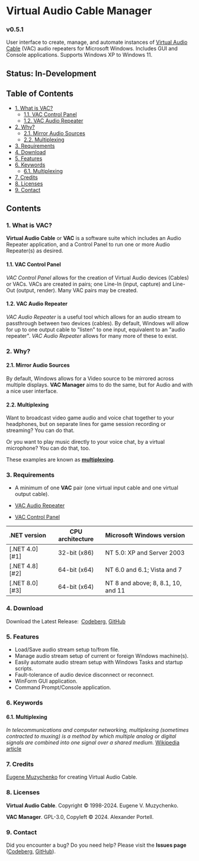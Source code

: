 # Virtual Audio Cable Manager
### v0.5.1
User interface to create, manage, and automate instances of
[Virtual Audio Cable](#licenses) (VAC) audio repeaters for Microsoft Windows.
Includes GUI and Console applications. Supports Windows XP to Windows 11.

## Status: In-Development

## Table of Contents
- [1. What is VAC?](#1-what-is-vac)
    - [1.1. VAC Control Panel](#11-vac-control-panel)
    - [1.2. VAC Audio Repeater](#12-vac-audio-repeater)
- [2. Why?](#2-why)
    - [2.1. Mirror Audio Sources](#21-mirror-audio-sources)
    - [2.2. Multiplexing](#22-multiplexing)
- [3. Requirements](#3-requirements)
- [4. Download](#4-download)
- [5. Features](#5-features)
- [6. Keywords](#6-keywords)
    - [6.1. Multiplexing](#21-multiplexing)
- [7. Credits](#7-credits)
- [8. Licenses](#8-licenses)
- [9. Contact](#9-contact)

## Contents
### 1. What is VAC?
**Virtual Audio Cable** or **VAC** is a software suite which includes an
Audio Repeater application, and a Control Panel to run one or more Audio
Repeater(s) as desired.

#### 1.1. VAC Control Panel
*VAC Control Panel* allows for the creation of Virtual Audio devices (Cables) or
VACs. VACs are created in pairs; one Line-In (input, capture) and Line-Out
(output, render). Many VAC pairs may be created.

#### 1.2. VAC Audio Repeater
*VAC Audio Repeater* is a useful tool which allows for an audio stream to
passthrough between two devices (cables). By default, Windows will allow for up
to one output cable to "listen" to one input, equivalent to an "audio repeater".
*VAC Audio Repeater* allows for many more of these to exist.

### 2. Why?
#### 2.1. Mirror Audio Sources
By default, Windows allows for a Video source to be mirrored across multiple
displays. **VAC Manager** aims to do the same, but for Audio and with a nice
user interface.

#### 2.2. Multiplexing
Want to broadcast video game audio and voice chat together to your headphones,
but on separate lines for game session recording or streaming? You can do that.

Or you want to play music directly to your voice chat, by a virtual microphone?
You can do that, too.

These examples are known as **[multiplexing](#multiplexing)**.

### 3. Requirements
- A minimum of one **VAC** pair (one virtual input cable and one virtual output
cable).

- [VAC Audio Repeater]
- [VAC Control Panel]

[VAC Audio Repeater]: https://vac.muzychenko.net/en/repeater.htm
[VAC Control Panel]: https://vac.muzychenko.net/en/download.htm

| .NET version     | CPU architecture | Microsoft Windows version          |
| :--------------- | :--------------: | :--------------------------------- |
| [.NET 4.0][#1]   | 32-bit (x86)     | NT 5.0: XP and Server 2003         |
| [.NET 4.8][#2]   | 64-bit (x64)     | NT 6.0 and 6.1; Vista and 7        |
| [.NET 8.0][#3]   | 64-bit (x64)     | NT 8 and above; 8, 8.1, 10, and 11 |

[1]: (https://dotnet.microsoft.com/en-us/download/dotnet-framework/net40)
[2]: (https://dotnet.microsoft.com/en-us/download/dotnet-framework/net48)
[3]: ((https://dotnet.microsoft.com/en-us/download/dotnet/8.0))

### 4. Download
Download the Latest Release:&ensp;[Codeberg][codeberg-releases],
[GitHub][github-releases]

[codeberg-releases]: https://codeberg.org/portellam/VAC-Manager/releases/latest
[github-releases]:   https://github.com/portellam/VAC-Manager/releases/latest

### 5. Features
- Load/Save audio stream setup to/from file.
- Manage audio stream setup of current or foreign Windows machine(s).
- Easily automate audio stream setup with Windows Tasks and startup scripts.
- Fault-tolerance of audio device disconnect or reconnect.
- WinForm GUI application.
- Command Prompt/Console application.

### 6. Keywords
#### 6.1. Multiplexing
*In telecommunications and computer networking, multiplexing (sometimes*
*contracted to muxing) is a method by which multiple analog or digital signals*
*are combined into one signal over a shared medium.* [Wikipedia article]

[Wikipedia article]: https://en.wikipedia.org/wiki/Multiplexing

### 7. Credits
[Eugene Muzychenko] for creating Virtual Audio Cable.

[Eugene Muzychenko]: (https://eugene.muzychenko.net/EMuzychenko_Resume_Eng.htm)

### 8. Licenses
**Virtual Audio Cable**. Copyright © 1998-2024. Eugene V. Muzychenko.

**VAC Manager**. GPL-3.0, Copyleft © 2024. Alexander Portell.

### 9. Contact
Did you encounter a bug? Do you need help? Please visit the **Issues page**
([Codeberg][codeberg-issues], [GitHub][github-issues]).

[codeberg-issues]: https://codeberg.org/portellam/VAC-Manager/issues
[github-issues]:   https://github.com/portellam/VAC-Manager/issues